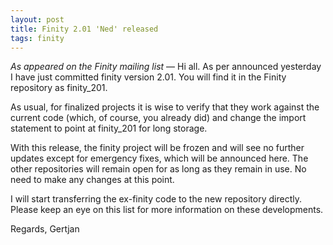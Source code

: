 ```yaml
---
layout: post
title: Finity 2.01 'Ned' released
tags: finity
---
```


_As appeared on the Finity mailing list_ &mdash; Hi all. As per announced
yesterday I have just committed finity version 2.01. You will find it in the
Finity repository as finity_201.

As usual, for finalized projects it is wise to verify that they work against
the current code (which, of course, you already did) and change the import
statement to point at finity_201 for long storage.

With this release, the finity project will be frozen and will see no further
updates except for emergency fixes, which will be announced here. The other
repositories will remain open for as long as they remain in use. No need to
make any changes at this point.

I will start transferring the ex-finity code to the new repository directly.
Please keep an eye on this list for more information on these developments.

Regards,
Gertjan
